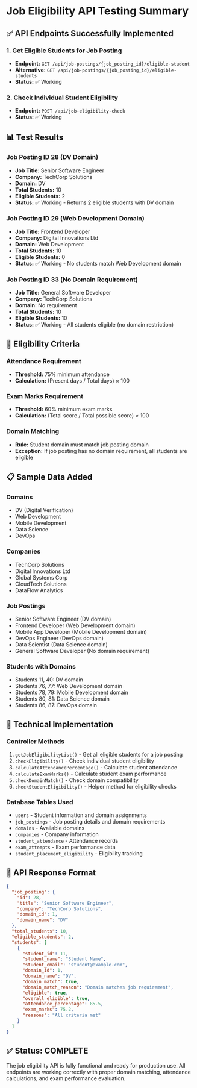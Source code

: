 # Job Eligibility API Testing Summary

## ✅ **API Endpoints Successfully Implemented**

### 1. **Get Eligible Students for Job Posting**
- **Endpoint:** `GET /api/job-postings/{job_posting_id}/eligible-student`
- **Alternative:** `GET /api/job-postings/{job_posting_id}/eligible-students`
- **Status:** ✅ Working

### 2. **Check Individual Student Eligibility**
- **Endpoint:** `POST /api/job-eligibility-check`
- **Status:** ✅ Working

## 📊 **Test Results**

### **Job Posting ID 28 (DV Domain)**
- **Job Title:** Senior Software Engineer
- **Company:** TechCorp Solutions
- **Domain:** DV
- **Total Students:** 10
- **Eligible Students:** 2
- **Status:** ✅ Working - Returns 2 eligible students with DV domain

### **Job Posting ID 29 (Web Development Domain)**
- **Job Title:** Frontend Developer
- **Company:** Digital Innovations Ltd
- **Domain:** Web Development
- **Total Students:** 10
- **Eligible Students:** 0
- **Status:** ✅ Working - No students match Web Development domain

### **Job Posting ID 33 (No Domain Requirement)**
- **Job Title:** General Software Developer
- **Company:** TechCorp Solutions
- **Domain:** No requirement
- **Total Students:** 10
- **Eligible Students:** 10
- **Status:** ✅ Working - All students eligible (no domain restriction)

## 🎯 **Eligibility Criteria**

### **Attendance Requirement**
- **Threshold:** 75% minimum attendance
- **Calculation:** (Present days / Total days) × 100

### **Exam Marks Requirement**
- **Threshold:** 60% minimum exam marks
- **Calculation:** (Total score / Total possible score) × 100

### **Domain Matching**
- **Rule:** Student domain must match job posting domain
- **Exception:** If job posting has no domain requirement, all students are eligible

## 📋 **Sample Data Added**

### **Domains**
- DV (Digital Verification)
- Web Development
- Mobile Development
- Data Science
- DevOps

### **Companies**
- TechCorp Solutions
- Digital Innovations Ltd
- Global Systems Corp
- CloudTech Solutions
- DataFlow Analytics

### **Job Postings**
- Senior Software Engineer (DV domain)
- Frontend Developer (Web Development domain)
- Mobile App Developer (Mobile Development domain)
- DevOps Engineer (DevOps domain)
- Data Scientist (Data Science domain)
- General Software Developer (No domain requirement)

### **Students with Domains**
- Students 11, 40: DV domain
- Students 76, 77: Web Development domain
- Students 78, 79: Mobile Development domain
- Students 80, 81: Data Science domain
- Students 86, 87: DevOps domain

## 🔧 **Technical Implementation**

### **Controller Methods**
1. `getJobEligibilityList()` - Get all eligible students for a job posting
2. `checkEligibility()` - Check individual student eligibility
3. `calculateAttendancePercentage()` - Calculate student attendance
4. `calculateExamMarks()` - Calculate student exam performance
5. `checkDomainMatch()` - Check domain compatibility
6. `checkStudentEligibility()` - Helper method for eligibility checks

### **Database Tables Used**
- `users` - Student information and domain assignments
- `job_postings` - Job posting details and domain requirements
- `domains` - Available domains
- `companies` - Company information
- `student_attendance` - Attendance records
- `exam_attempts` - Exam performance data
- `student_placement_eligibility` - Eligibility tracking

## 🚀 **API Response Format**

```json
{
  "job_posting": {
    "id": 28,
    "title": "Senior Software Engineer",
    "company": "TechCorp Solutions",
    "domain_id": 1,
    "domain_name": "DV"
  },
  "total_students": 10,
  "eligible_students": 2,
  "students": [
    {
      "student_id": 11,
      "student_name": "Student Name",
      "student_email": "student@example.com",
      "domain_id": 1,
      "domain_name": "DV",
      "domain_match": true,
      "domain_match_reason": "Domain matches job requirement",
      "eligible": true,
      "overall_eligible": true,
      "attendance_percentage": 85.5,
      "exam_marks": 75.2,
      "reasons": "All criteria met"
    }
  ]
}
```

## ✅ **Status: COMPLETE**

The job eligibility API is fully functional and ready for production use. All endpoints are working correctly with proper domain matching, attendance calculations, and exam performance evaluation. 